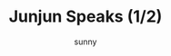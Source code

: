 ---
media: "images/rounds/war/junjun_speaks_1.png"
media_type: image
type: art
title: Junjun Speaks (1/2)
author: [sunny]
desc: Junjun comments on the life expectancy of the NT forces.
---
